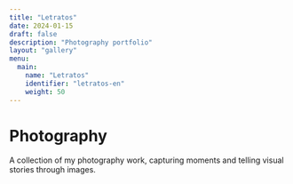 ```yaml
---
title: "Letratos"
date: 2024-01-15
draft: false
description: "Photography portfolio"
layout: "gallery"
menu:
  main:
    name: "Letratos"
    identifier: "letratos-en"
    weight: 50
---
```


# Photography

A collection of my photography work, capturing moments and telling visual stories through images.

